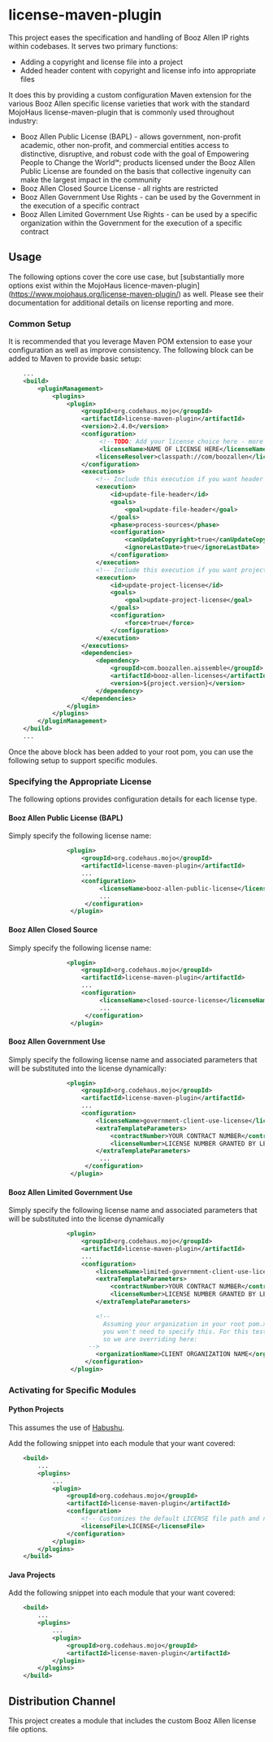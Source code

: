 # license-maven-plugin
This project eases the specification and handling of Booz Allen IP rights within codebases.  It serves two primary functions:
* Adding a copyright and license file into a project
* Added header content with copyright and license info into appropriate files

It does this by providing a custom configuration Maven extension for the various Booz Allen specific license varieties that work with the standard
MojoHaus license-maven-plugin that is commonly used throughout industry:
* Booz Allen Public License (BAPL) - allows government, non-profit academic, other non-profit, and commercial entities access to distinctive, 
  disruptive, and robust code with the goal of Empowering People to Change the World℠; products licensed under the Booz Allen Public License are 
  founded on the basis that collective ingenuity can make the largest impact in the community
* Booz Allen Closed Source License - all rights are restricted
* Booz Allen Government Use Rights - can be used by the Government in the execution of a specific contract
* Booz Allen Limited Government Use Rights - can be used by a specific organization within the Government for the execution of a specific contract

## Usage
The following options cover the core use case, but [substantially more options exist within the MojoHaus licence-maven-plugin]
(https://www.mojohaus.org/license-maven-plugin/) as well.  Please see their documentation for additional details on license reporting and more.


### Common Setup
It is recommended that you leverage Maven POM extension to ease your configuration as well as improve consistency.  The following block can be added to Maven
to provide basic setup:

```xml
	...
	<build>
		<pluginManagement>
			<plugins>
				<plugin>
					<groupId>org.codehaus.mojo</groupId>
					<artifactId>license-maven-plugin</artifactId>
					<version>2.4.0</version>
					<configuration>
					     <!--TODO: Add your license choice here - more details on each option below: -->
					     <licenseName>NAME OF LICENSE HERE</licenseName>
						<licenseResolver>classpath://com/boozallen</licenseResolver>						
					</configuration>
					<executions>
					    <!-- Include this execution if you want header support: -->
						<execution>
							<id>update-file-header</id>
							<goals>
								<goal>update-file-header</goal>
							</goals>
							<phase>process-sources</phase>
							<configuration>
								<canUpdateCopyright>true</canUpdateCopyright>
								<ignoreLastDate>true</ignoreLastDate>
							</configuration>
						</execution>
						<!-- Include this execution if you want project license file support: -->
						<execution>
							<id>update-project-license</id>
							<goals>
								<goal>update-project-license</goal>
							</goals>
							<configuration>
								<force>true</force>
							</configuration>
						</execution>
					</executions>
					<dependencies>
						<dependency>
							<groupId>com.boozallen.aissemble</groupId>
							<artifactId>booz-allen-licenses</artifactId>
							<version>${project.version}</version>
						</dependency>
					</dependencies>
				</plugin>
			</plugins>
		</pluginManagement>
	</build>
	...
```

Once the above block has been added to your root pom, you can use the following setup to support specific modules.

### Specifying the Appropriate License
The following options provides configuration details for each license type.

#### Booz Allen Public License (BAPL)
Simply specify the following license name:

```xml
				<plugin>
					<groupId>org.codehaus.mojo</groupId>
					<artifactId>license-maven-plugin</artifactId>
					...
					<configuration>
					     <licenseName>booz-allen-public-license</licenseName>
					     ...
				     </configuration>
			     </plugin>
```

#### Booz Allen Closed Source
Simply specify the following license name:

```xml
				<plugin>
					<groupId>org.codehaus.mojo</groupId>
					<artifactId>license-maven-plugin</artifactId>
					...
					<configuration>
					     <licenseName>closed-source-license</licenseName>
					     ...
				     </configuration>
			     </plugin>
```

#### Booz Allen Government Use
Simply specify the following license name and associated parameters that will be substituted into the license dynamically:

```xml
				<plugin>
					<groupId>org.codehaus.mojo</groupId>
					<artifactId>license-maven-plugin</artifactId>
					...
					<configuration>
					    <licenseName>government-client-use-license</licenseName>
						<extraTemplateParameters>
							<contractNumber>YOUR CONTRACT NUMBER</contractNumber>
							<licenseNumber>LICENSE NUMBER GRANTED BY LEGAL DEPARTMENT</licenseNumber>
						</extraTemplateParameters>
					     ...
				     </configuration>
			     </plugin>
```

#### Booz Allen Limited Government Use
Simply specify the following license name and associated parameters that will be substituted into the license dynamically

```xml
				<plugin>
					<groupId>org.codehaus.mojo</groupId>
					<artifactId>license-maven-plugin</artifactId>
					...
					<configuration>
						<licenseName>limited-government-client-use-license</licenseName>
						<extraTemplateParameters>
							<contractNumber>YOUR CONTRACT NUMBER</contractNumber>
							<licenseNumber>LICENSE NUMBER GRANTED BY LEGAL DEPARTMENT</licenseNumber>
						</extraTemplateParameters>

						<!-- 
						  Assuming your organization in your root pom.xml file is not Booz Allen, 
						  you won't need to specify this. For this test case, it is Booz Allen, 
						  so we are overriding here: 
					  -->
						<organizationName>CLIENT ORGANIZATION NAME</organizationName>
				     </configuration>
			     </plugin>
```

### Activating for Specific Modules

#### Python Projects 
This assumes the use of [Habushu](https://github.com/technologybrewery/habushu).

Add the following snippet into each module that your want covered:

```xml
	<build>
	    ...
		<plugins>
		    ...
			<plugin>
				<groupId>org.codehaus.mojo</groupId>
				<artifactId>license-maven-plugin</artifactId>
				<configuration>
				    <!-- Customizes the default LICENSE file path and name for Python standards: -->
					<licenseFile>LICENSE</licenseFile>
				</configuration>
			</plugin>
		</plugins>
	</build>
```

#### Java Projects 
Add the following snippet into each module that your want covered:

```xml
	<build>
	    ...
		<plugins>
		    ...
			<plugin>
				<groupId>org.codehaus.mojo</groupId>
				<artifactId>license-maven-plugin</artifactId>
			</plugin>
		</plugins>
	</build>
```

## Distribution Channel
This project creates a module that includes the custom Booz Allen license file options.